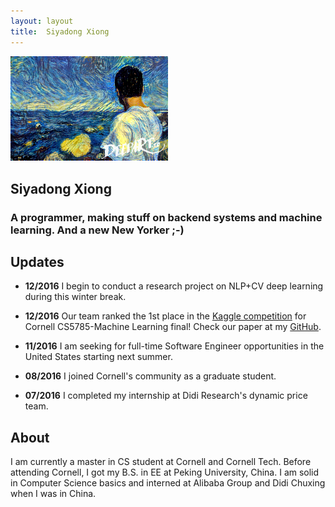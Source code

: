 ```yaml
---
layout: layout
title:  Siyadong Xiong
---
```


<section class="content">

<div style="text-align: left">
<img src='/images/deepio2.png' style='width:50%'/>
</div>

# Siyadong Xiong

### A programmer, making stuff on backend systems and machine learning. And a new New Yorker ;-)

## Updates

* **12/2016**
I begin to conduct a research project on NLP+CV deep learning during this winter break.

* **12/2016**
Our team ranked the 1st place in the [Kaggle competition](https://inclass.kaggle.com/c/cornell-cs5785-2016-fall-final/leaderboard) for Cornell CS5785-Machine Learning final!
Check our paper at my [GitHub](https://github.com/sidxiong/CS5785-HW).

* **11/2016**
I am seeking for full-time Software Engineer opportunities in the United States starting next summer.

* **08/2016**
I joined Cornell's community as a graduate student.

* **07/2016**
I completed my internship at Didi Research's dynamic price team.


## About

I am currently a master in CS student at Cornell and Cornell Tech. Before attending Cornell, I got my B.S. in EE at Peking University, China. I am solid in Computer Science basics and interned at Alibaba Group and Didi Chuxing when I was in China.

</section>
